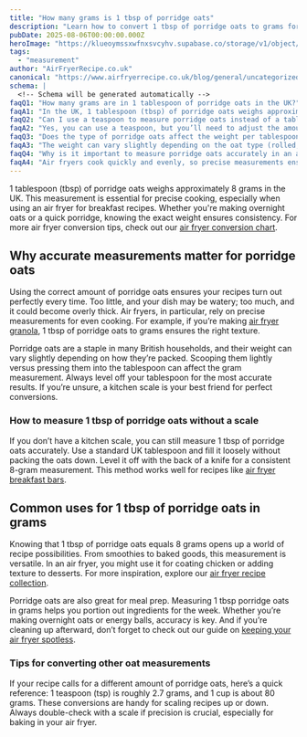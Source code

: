 ```yaml
---
title: "How many grams is 1 tbsp of porridge oats"
description: "Learn how to convert 1 tbsp of porridge oats to grams for perfect air fryer breakfasts every time. Get accurate measurements now!"
pubDate: 2025-08-06T00:00:00.000Z
heroImage: "https://klueoymssxwfnxsvcyhv.supabase.co/storage/v1/object/public/Shmucket/how-many-grams-is-1-tbsp-of-porridge-oats.webp"
tags:
  - "measurement"
author: "AirFryerRecipe.co.uk"
canonical: "https://www.airfryerrecipe.co.uk/blog/general/uncategorized/how-many-grams-is-1-tbsp-of-porridge-oats"
schema: |
  <!-- Schema will be generated automatically -->
faqQ1: "How many grams are in 1 tablespoon of porridge oats in the UK?"
faqA1: "In the UK, 1 tablespoon (tbsp) of porridge oats weighs approximately 8 grams. This measurement is standard for lightly packed, level tablespoons. For precise cooking, especially in air fryers, using a kitchen scale is recommended."
faqQ2: "Can I use a teaspoon to measure porridge oats instead of a tablespoon?"
faqA2: "Yes, you can use a teaspoon, but you’ll need to adjust the amount. 1 teaspoon (tsp) of porridge oats is roughly 2.7 grams. For recipes requiring 1 tbsp (8 grams), you’d need about 3 teaspoons. A tablespoon is more efficient for larger quantities."
faqQ3: "Does the type of porridge oats affect the weight per tablespoon?"
faqA3: "The weight can vary slightly depending on the oat type (rolled, jumbo, or instant) and how they’re packed. However, 1 tbsp of any porridge oats typically weighs around 8 grams when measured lightly and leveled off. For consistency, stick to one type per recipe."
faqQ4: "Why is it important to measure porridge oats accurately in an air fryer?"
faqA4: "Air fryers cook quickly and evenly, so precise measurements ensure your recipes turn out perfectly. Too many oats can lead to dry or unevenly cooked dishes, while too few may result in a lack of texture. Accurate grams per tablespoon help maintain balance."
---
```

<p>1 tablespoon (tbsp) of porridge oats weighs approximately 8 grams in the UK. This measurement is essential for precise cooking, especially when using an air fryer for breakfast recipes. Whether you're making overnight oats or a quick porridge, knowing the exact weight ensures consistency. For more air fryer conversion tips, check out our <a href=https://www.airfryerrecipe.co.uk/air-fryer-conversion-chart>air fryer conversion chart</a>.</p>  

<h2>Why accurate measurements matter for porridge oats</h2>  
<p>Using the correct amount of porridge oats ensures your recipes turn out perfectly every time. Too little, and your dish may be watery; too much, and it could become overly thick. Air fryers, in particular, rely on precise measurements for even cooking. For example, if you’re making <a href=https://www.airfryerrecipe.co.uk/recipes>air fryer granola</a>, 1 tbsp of porridge oats to grams ensures the right texture.</p>  

<p>Porridge oats are a staple in many British households, and their weight can vary slightly depending on how they’re packed. Scooping them lightly versus pressing them into the tablespoon can affect the gram measurement. Always level off your tablespoon for the most accurate results. If you’re unsure, a kitchen scale is your best friend for perfect conversions.</p>  

<h3>How to measure 1 tbsp of porridge oats without a scale</h3>  
<p>If you don’t have a kitchen scale, you can still measure 1 tbsp of porridge oats accurately. Use a standard UK tablespoon and fill it loosely without packing the oats down. Level it off with the back of a knife for a consistent 8-gram measurement. This method works well for recipes like <a href=https://www.airfryerrecipe.co.uk/recipe-category/breakfast>air fryer breakfast bars</a>.</p>  

<h2>Common uses for 1 tbsp of porridge oats in grams</h2>  
<p>Knowing that 1 tbsp of porridge oats equals 8 grams opens up a world of recipe possibilities. From smoothies to baked goods, this measurement is versatile. In an air fryer, you might use it for coating chicken or adding texture to desserts. For more inspiration, explore our <a href=https://www.airfryerrecipe.co.uk/recipes>air fryer recipe collection</a>.</p>  

<p>Porridge oats are also great for meal prep. Measuring 1 tbsp porridge oats in grams helps you portion out ingredients for the week. Whether you’re making overnight oats or energy balls, accuracy is key. And if you’re cleaning up afterward, don’t forget to check out our guide on <a href=https://www.airfryerrecipe.co.uk/air-fryer-cleaner>keeping your air fryer spotless</a>.</p>  

<h3>Tips for converting other oat measurements</h3>  
<p>If your recipe calls for a different amount of porridge oats, here’s a quick reference: 1 teaspoon (tsp) is roughly 2.7 grams, and 1 cup is about 80 grams. These conversions are handy for scaling recipes up or down. Always double-check with a scale if precision is crucial, especially for baking in your air fryer.</p>
